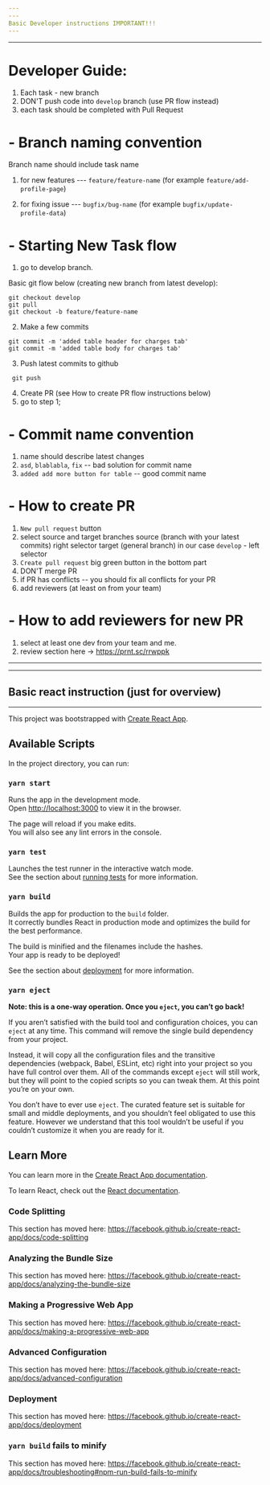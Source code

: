 ```yaml
---
---
Basic Developer instructions IMPORTANT!!!
---
```

---

# Developer Guide:
1) Each task - new branch
2) DON'T push code into `develop` branch (use PR flow instead)
3) each task should be completed with Pull Request


# - Branch naming convention
Branch name should include task name
1) for new features --- `feature/feature-name` 
(for example `feature/add-profile-page`)

2) for fixing issue --- `bugfix/bug-name`
(for example `bugfix/update-profile-data`)

# - Starting New Task flow
1) go to develop branch.

Basic git flow below (creating new branch from latest develop):
 ```
 git checkout develop
 git pull
 git checkout -b feature/feature-name
 ```
 2) Make a few commits
 ```
 git commit -m 'added table header for charges tab'
 git commit -m 'added table body for charges tab'
 ```
 3) Push latest commits to github
 ```
  git push
 ```
4) Create PR (see How to create PR flow instructions below)
5) go to step 1;


# - Commit name convention
1) name should describe latest changes
2) `asd`, `blablabla`, `fix` -- bad solution for commit name
3) `added add more button for table` -- good commit name


# - How to create PR
1) `New pull request` button
2) select source and target branches
source (branch with your latest commits) right selector
target (general branch) in our case `develop` - left selector
3) `Create pull request` big green button in the bottom part
4) DON'T merge PR
5) if PR has conflicts -- you should fix all conflicts for your PR
6) add reviewers (at least on from your team)

# - How to add reviewers for new PR
1) select at least one dev from your team and me.
2) review section here -> https://prnt.sc/rrwppk


---
---
Basic react instruction (just for overview)
---
---
This project was bootstrapped with [Create React App](https://github.com/facebook/create-react-app).

## Available Scripts

In the project directory, you can run:

### `yarn start`

Runs the app in the development mode.<br />
Open [http://localhost:3000](http://localhost:3000) to view it in the browser.

The page will reload if you make edits.<br />
You will also see any lint errors in the console.

### `yarn test`

Launches the test runner in the interactive watch mode.<br />
See the section about [running tests](https://facebook.github.io/create-react-app/docs/running-tests) for more information.

### `yarn build`

Builds the app for production to the `build` folder.<br />
It correctly bundles React in production mode and optimizes the build for the best performance.

The build is minified and the filenames include the hashes.<br />
Your app is ready to be deployed!

See the section about [deployment](https://facebook.github.io/create-react-app/docs/deployment) for more information.

### `yarn eject`

**Note: this is a one-way operation. Once you `eject`, you can’t go back!**

If you aren’t satisfied with the build tool and configuration choices, you can `eject` at any time. This command will remove the single build dependency from your project.

Instead, it will copy all the configuration files and the transitive dependencies (webpack, Babel, ESLint, etc) right into your project so you have full control over them. All of the commands except `eject` will still work, but they will point to the copied scripts so you can tweak them. At this point you’re on your own.

You don’t have to ever use `eject`. The curated feature set is suitable for small and middle deployments, and you shouldn’t feel obligated to use this feature. However we understand that this tool wouldn’t be useful if you couldn’t customize it when you are ready for it.

## Learn More

You can learn more in the [Create React App documentation](https://facebook.github.io/create-react-app/docs/getting-started).

To learn React, check out the [React documentation](https://reactjs.org/).

### Code Splitting

This section has moved here: https://facebook.github.io/create-react-app/docs/code-splitting

### Analyzing the Bundle Size

This section has moved here: https://facebook.github.io/create-react-app/docs/analyzing-the-bundle-size

### Making a Progressive Web App

This section has moved here: https://facebook.github.io/create-react-app/docs/making-a-progressive-web-app

### Advanced Configuration

This section has moved here: https://facebook.github.io/create-react-app/docs/advanced-configuration

### Deployment

This section has moved here: https://facebook.github.io/create-react-app/docs/deployment

### `yarn build` fails to minify

This section has moved here: https://facebook.github.io/create-react-app/docs/troubleshooting#npm-run-build-fails-to-minify
